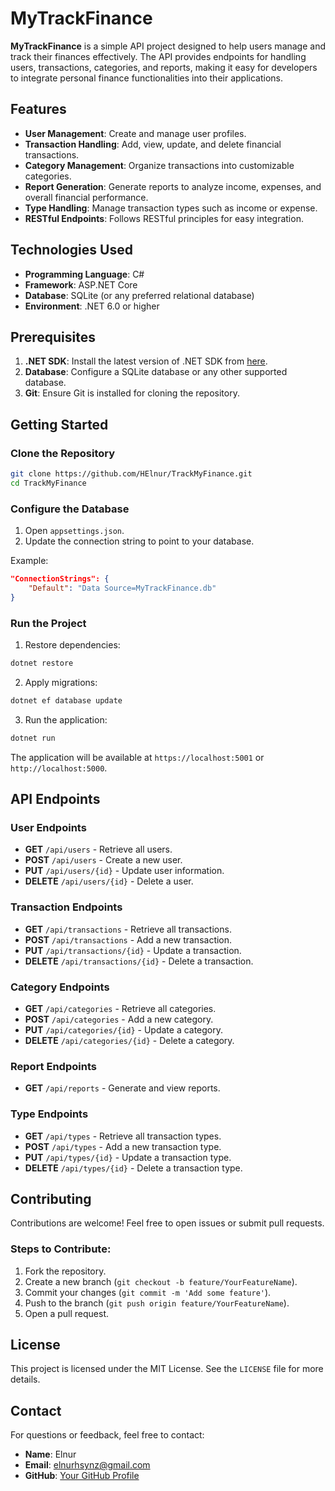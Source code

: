 # MyTrackFinance

**MyTrackFinance** is a simple API project designed to help users manage and track their finances effectively. The API provides endpoints for handling users, transactions, categories, and reports, making it easy for developers to integrate personal finance functionalities into their applications.

## Features

- **User Management**: Create and manage user profiles.
- **Transaction Handling**: Add, view, update, and delete financial transactions.
- **Category Management**: Organize transactions into customizable categories.
- **Report Generation**: Generate reports to analyze income, expenses, and overall financial performance.
- **Type Handling**: Manage transaction types such as income or expense.
- **RESTful Endpoints**: Follows RESTful principles for easy integration.

## Technologies Used

- **Programming Language**: C#
- **Framework**: ASP.NET Core
- **Database**: SQLite (or any preferred relational database)
- **Environment**: .NET 6.0 or higher

## Prerequisites

1. **.NET SDK**: Install the latest version of .NET SDK from [here](https://dotnet.microsoft.com/download).
2. **Database**: Configure a SQLite database or any other supported database.
3. **Git**: Ensure Git is installed for cloning the repository.

## Getting Started

### Clone the Repository

```bash
git clone https://github.com/HElnur/TrackMyFinance.git
cd TrackMyFinance
```

### Configure the Database

1. Open `appsettings.json`.
2. Update the connection string to point to your database.

Example:
```json
"ConnectionStrings": {
    "Default": "Data Source=MyTrackFinance.db"
}
```

### Run the Project

1. Restore dependencies:
```bash
dotnet restore
```
2. Apply migrations:
```bash
dotnet ef database update
```
3. Run the application:
```bash
dotnet run
```

The application will be available at `https://localhost:5001` or `http://localhost:5000`.

## API Endpoints

### User Endpoints
- **GET** `/api/users` - Retrieve all users.
- **POST** `/api/users` - Create a new user.
- **PUT** `/api/users/{id}` - Update user information.
- **DELETE** `/api/users/{id}` - Delete a user.

### Transaction Endpoints
- **GET** `/api/transactions` - Retrieve all transactions.
- **POST** `/api/transactions` - Add a new transaction.
- **PUT** `/api/transactions/{id}` - Update a transaction.
- **DELETE** `/api/transactions/{id}` - Delete a transaction.

### Category Endpoints
- **GET** `/api/categories` - Retrieve all categories.
- **POST** `/api/categories` - Add a new category.
- **PUT** `/api/categories/{id}` - Update a category.
- **DELETE** `/api/categories/{id}` - Delete a category.

### Report Endpoints
- **GET** `/api/reports` - Generate and view reports.

### Type Endpoints
- **GET** `/api/types` - Retrieve all transaction types.
- **POST** `/api/types` - Add a new transaction type.
- **PUT** `/api/types/{id}` - Update a transaction type.
- **DELETE** `/api/types/{id}` - Delete a transaction type.

## Contributing

Contributions are welcome! Feel free to open issues or submit pull requests.

### Steps to Contribute:
1. Fork the repository.
2. Create a new branch (`git checkout -b feature/YourFeatureName`).
3. Commit your changes (`git commit -m 'Add some feature'`).
4. Push to the branch (`git push origin feature/YourFeatureName`).
5. Open a pull request.

## License

This project is licensed under the MIT License. See the `LICENSE` file for more details.

## Contact

For questions or feedback, feel free to contact:
- **Name**: Elnur
- **Email**: elnurhsynz@gmail.com
- **GitHub**: [Your GitHub Profile](https://github.com/HElnur)

